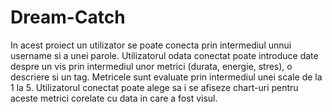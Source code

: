 # Dream-Catch

In acest proiect un utilizator se poate conecta prin intermediul unnui username si a unei parole.
Utilizatorul odata conectat poate introduce date despre un vis prin intermediul unor metrici (durata, energie, stres), o descriere si un tag.
Metricele sunt evaluate prin intermediul unei scale de la 1 la 5.
Utilizatorul conectat poate alege sa i se afiseze chart-uri pentru aceste metrici corelate cu data in care a fost visul.